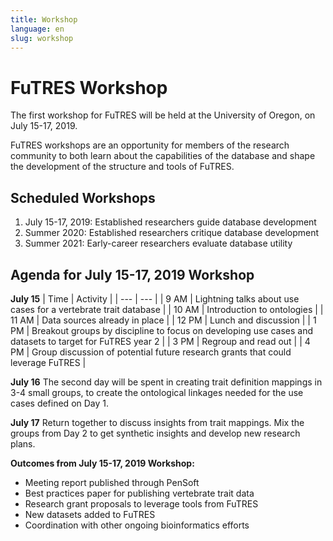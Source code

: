 ```yaml
---
title: Workshop
language: en
slug: workshop 
---
```


# FuTRES Workshop
The first workshop for FuTRES will be held at the University of Oregon, on July 15-17, 2019.

FuTRES workshops are an opportunity for members of the research community to both learn about the capabilities of the database and shape the development of the structure and tools of FuTRES.

## Scheduled Workshops
1. July 15-17, 2019: Established researchers guide database development
2. Summer 2020: Established researchers critique database development
3. Summer 2021: Early-career researchers evaluate database utility

## Agenda for July 15-17, 2019 Workshop
**July 15**
| Time | Activity |
| --- | --- |
| 9 AM | Lightning talks about use cases for a vertebrate trait database |
| 10 AM | Introduction to ontologies |
| 11 AM | Data sources already in place |
| 12 PM | Lunch and discussion |
| 1 PM | Breakout groups by discipline to focus on developing use cases and datasets to target for FuTRES year 2 |
| 3 PM | Regroup and read out |
| 4 PM | Group discussion of potential future research grants that could leverage FuTRES |

**July 16**
The second day will be spent in creating trait definition mappings in 3-4 small groups, to create the ontological linkages needed for the use cases defined on Day 1. 

**July 17**
Return together to discuss insights from trait mappings. 
Mix the groups from Day 2 to get synthetic insights and develop new research plans.

**Outcomes from July 15-17, 2019 Workshop:**
- Meeting report published through PenSoft
- Best practices paper for publishing vertebrate trait data
- Research grant proposals to leverage tools from FuTRES
- New datasets added to FuTRES
- Coordination with other ongoing bioinformatics efforts
